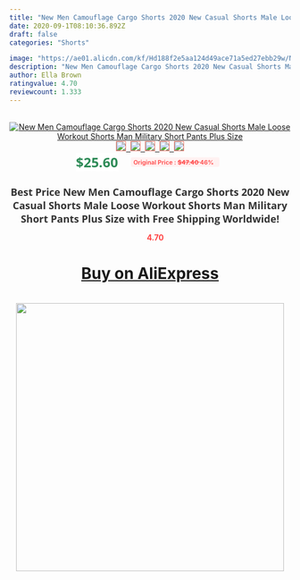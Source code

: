 ```yaml
---
title: "New Men Camouflage Cargo Shorts 2020 New Casual Shorts Male Loose Workout Shorts Man Military Short Pants Plus Size"
date: 2020-09-1T08:10:36.892Z
draft: false
categories: "Shorts"

image: "https://ae01.alicdn.com/kf/Hd188f2e5aa124d49ace71a5ed27ebb29w/New-Men-Camouflage-Cargo-Shorts-2020-New-Casual-Shorts-Male-Loose-Workout-Shorts-Man-Military-Short.jpg"
description: "New Men Camouflage Cargo Shorts 2020 New Casual Shorts Male Loose Workout Shorts Man Military Short Pants Plus Size"
author: Ella Brown
ratingvalue: 4.70
reviewcount: 1.333
---
```

<br>
<div style="text-align: center;">
<a href="https://s.click.aliexpress.com/e/_AUNNoZ" target="_blank" rel="nofollow noopener noreferrer"><img alt="New Men Camouflage Cargo Shorts 2020 New Casual Shorts Male Loose Workout Shorts Man Military Short Pants Plus Size" class="magnifier-image" src="https://ae01.alicdn.com/kf/Hd188f2e5aa124d49ace71a5ed27ebb29w/New-Men-Camouflage-Cargo-Shorts-2020-New-Casual-Shorts-Male-Loose-Workout-Shorts-Man-Military-Short.jpg_640x640.jpg">
<br>
<img style="border:1px solid salmon" src="https://ae01.alicdn.com/kf/Hd188f2e5aa124d49ace71a5ed27ebb29w/New-Men-Camouflage-Cargo-Shorts-2020-New-Casual-Shorts-Male-Loose-Workout-Shorts-Man-Military-Short.jpg_120x120.jpg">&nbsp;&nbsp;<img style="border:1px solid salmon" src="https://ae01.alicdn.com/kf/H5e554a5bfaed4484b85a0634e9694a0eJ/New-Men-Camouflage-Cargo-Shorts-2020-New-Casual-Shorts-Male-Loose-Workout-Shorts-Man-Military-Short.jpg_120x120.jpg">&nbsp;&nbsp;<img style="border:1px solid salmon" src="https://ae01.alicdn.com/kf/H2afbea79603f422a8aca100c8ad622c9a/New-Men-Camouflage-Cargo-Shorts-2020-New-Casual-Shorts-Male-Loose-Workout-Shorts-Man-Military-Short.jpg_120x120.jpg">&nbsp;&nbsp;<img style="border:1px solid salmon" src="https://ae01.alicdn.com/kf/Hb073864b20364b2caaff7c4546e40163u/New-Men-Camouflage-Cargo-Shorts-2020-New-Casual-Shorts-Male-Loose-Workout-Shorts-Man-Military-Short.jpg_120x120.jpg">&nbsp;&nbsp;<img style="border:1px solid salmon" src="https://ae01.alicdn.com/kf/H29c40ab6cd02414891ccd2a94a2a4baaI/New-Men-Camouflage-Cargo-Shorts-2020-New-Casual-Shorts-Male-Loose-Workout-Shorts-Man-Military-Short.jpg_120x120.jpg"></a></div><br0>
<div style="text-align: center;"><span style="background-color: white; border: 0px; box-sizing: border-box; color: seagreen; display: inline-block; font-family: &quot;open sans&quot; , &quot;arial&quot; , &quot;helvetica&quot; , sans-serif , &quot;heiti&quot;; font-size: 24px; font-stretch: inherit; font-weight: 700; line-height: inherit; margin: 0px 10px 0px 0px; padding: 0px; vertical-align: middle;">$25.60 </span>
<span style="background: rgb(255 , 241 , 241); border-radius: 3px; border: 0px; box-sizing: border-box; color: #ff4747; display: inline-block; font-family: inherit; font-size: 12px; font-stretch: inherit; font-style: inherit; font-variant: inherit; font-weight: 600; line-height: inherit; margin: 0px; padding: 2px 5px; transform: scale(0.9); vertical-align: middle;">Original Price : <b style="text-decoration: line-through;">$47.40 </b> 46%&nbsp;&nbsp;</span></div>
<h1 style="color: #333333; display: inline-block; font-family: &quot;open sans&quot; , &quot;arial&quot; , &quot;helvetica&quot; , sans-serif , &quot;heiti&quot;; font-size: 18px; font-stretch: inherit; font-weight: 700; text-align: center;">Best Price New Men Camouflage Cargo Shorts 2020 New Casual Shorts Male Loose Workout Shorts Man Military Short Pants Plus Size with Free Shipping Worldwide!</h1>
<div style="color: #ff4747; text-align: center;">
<img src="https://4.bp.blogspot.com/-M0ZcTcb-5uY/XleCXlxnR4I/AAAAAAAAAEc/OrjgMkXV1oMQFaCRZj5HQwOCBcu3w1FegCPcBGAYYCw/s1600/star.png" style="height: 15px;">&nbsp;<b>4.70</b></div>
<div class="button_cont" align="center"><a class="buynow_a" href="https://s.click.aliexpress.com/e/_AUNNoZ" target="_blank" rel="nofollow noopener noreferrer"><H1>Buy on AliExpress</H1></a></div><br>
<div class="separator" style="clear: both; text-align: center;">
<img src="https://lh3.googleusercontent.com/-pTy5HemUv9M/XlePHvY0dAI/AAAAAAAAAE4/0nX5iRUoIWY8eMW9Dpxeirr157OZliDIgCLcBGAsYHQ/s1600/badge.gif" width="480">
</div>
